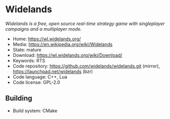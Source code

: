 # Widelands

_Widelands is a free, open source real-time strategy game with singleplayer campaigns and a multiplayer mode._

- Home: https://wl.widelands.org/
- Media: https://en.wikipedia.org/wiki/Widelands
- State: mature
- Download: https://wl.widelands.org/wiki/Download/
- Keywords: RTS 
- Code repository: https://github.com/widelands/widelands.git (mirror), https://launchpad.net/widelands (bzr)
- Code language: C++, Lua
- Code license: GPL-2.0

## Building

- Build system: CMake


